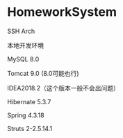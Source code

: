 # HomeworkSystem
SSH Arch



本地开发环境

MySQL 8.0

Tomcat 9.0 (8.0可能也行)

IDEA2018.2（这个版本一般不会出问题）



Hibernate 5.3.7

Spring 4.3.18

Struts 2-2.5.14.1